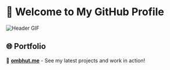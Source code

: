 # 👋 Welcome to My GitHub Profile

![Header GIF](https://media3.giphy.com/media/v1.Y2lkPTc5MGI3NjExa200ODRoNmxsaTQ4NmM5YWhiZXQxbTYzZm5xdHcwNW0xNDVscHRlaSZlcD12MV9pbnRlcm5hbF9naWZfYnlfaWQmY3Q9Zw/unxCGmTuBvwo2djRLA/giphy.webp)

## 🌐 Portfolio
🚀 **[ombhut.me](https://ombhut.me/)** - See my latest projects and work in action!
